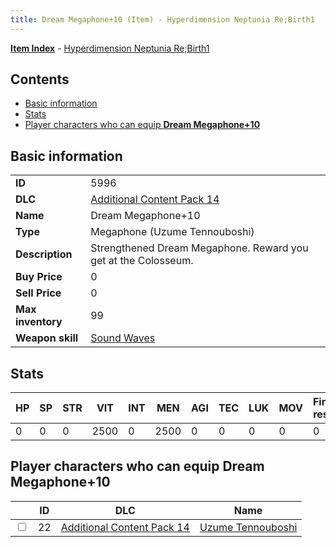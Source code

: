 ```yaml
---
title: Dream Megaphone+10 (Item) - Hyperdimension Neptunia Re;Birth1
---
```


[**Item Index**](/neptunia/rb1/item/index.html) - [Hyperdimension Neptunia Re;Birth1](/neptunia/rb1)

## Contents

- [Basic information](#basic-information)
- [Stats](#stats)
- [Player characters who can equip **Dream Megaphone+10**](#player-characters-who-can-equip-dream-megaphone-10)
## Basic information

|   |   |
| -- | -- |
| **ID** | 5996 |
| **DLC** | [Additional Content Pack 14](/neptunia/rb1/dlc/23-pack14.html) |
| **Name** | Dream Megaphone+10 |
| **Type** | Megaphone (Uzume Tennouboshi) |
| **Description** | Strengthened Dream Megaphone. Reward you get at the Colosseum. |
| **Buy Price** | 0 |
| **Sell Price** | 0 |
| **Max inventory** | 99 |
| **Weapon skill** | [Sound Waves](/neptunia/rb1/skill/23-3701-sound-waves.html) |


## Stats

| HP | SP | STR | VIT | INT | MEN | AGI | TEC | LUK | MOV | Fire res. | Ice res. | Wind res. | Lightning res. |
| -- | -- | --- | --- | --- | --- | --- | --- | --- | --- | --------- | -------- | --------- | -------------- |
| 0 | 0 | 0 | 2500 | 0 | 2500 | 0 | 0 | 0 | 0 | 0 | 0 | 0 | 0 |


## Player characters who can equip **Dream Megaphone+10**

|    | ID | DLC | Name |
| -- | -- | --- | ---- |
| <input type="checkbox" id="rb1-player-23-22" class="trackbox" /> | 22 | [Additional Content Pack 14](/neptunia/rb1/dlc/23-pack14.html) | [Uzume Tennouboshi](/neptunia/rb1/player/23-22-uzume-tennouboshi.html) |
